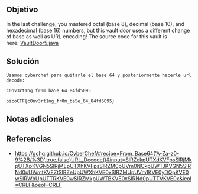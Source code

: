 ## Objetivo
In the last challenge, you mastered octal (base 8), decimal (base 10), and hexadecimal (base 16) numbers, but this vault door uses a different change of base as well as URL encoding! The source code for this vault is here: [VaultDoor5.java](https://jupiter.challenges.picoctf.org/static/9505cca05dc00fecead41106370ee619/VaultDoor5.java)
## Solución
```
Usamos cyberchef para quitarle el base 64 y posteriormente hacerle url decode:

c0nv3rt1ng_fr0m_ba5e_64_84fd5095

picoCTF{c0nv3rt1ng_fr0m_ba5e_64_84fd5095}
```
## Notas adicionales
## Referencias
- https://gchq.github.io/CyberChef/#recipe=From_Base64('A-Za-z0-9%2B/%3D',true,false)URL_Decode()&input=SlRZekpUTXdKVFpsSlRjMkpUTXpKVGN5SlRjMEpUTXhKVFpsSlRZM0pUVm0NCkpUWTJKVGN5SlRNd0pUWmtKVFZtSlRZeUpUWXhKVE0xSlRZMUpUVm1KVE0yDQpKVE0wSlRWbUpUTTRKVE0wSlRZMkpUWTBKVE0xSlRNd0pUTTVKVE0x&ieol=CRLF&oeol=CRLF
